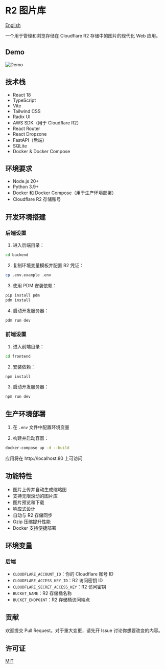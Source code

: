 # R2 图片库
[English](./README.md)

一个用于管理和浏览存储在 Cloudflare R2 存储中的图片的现代化 Web 应用。

## Demo
![Demo](https://oss.mytest.cc/Snipaste_2025-01-24_13-39-25.png)
## 技术栈

- React 18
- TypeScript
- Vite
- Tailwind CSS
- Radix UI
- AWS SDK（用于 Cloudflare R2）
- React Router
- React Dropzone
- FastAPI（后端）
- SQLite
- Docker & Docker Compose

## 环境要求

- Node.js 20+
- Python 3.9+
- Docker 和 Docker Compose（用于生产环境部署）
- Cloudflare R2 存储账号

## 开发环境搭建

### 后端设置

1. 进入后端目录：
```bash
cd backend
```

2. 复制环境变量模板并配置 R2 凭证：
```bash
cp .env.example .env
```

3. 使用 PDM 安装依赖：
```bash
pip install pdm
pdm install
```

4. 启动开发服务器：
```bash
pdm run dev
```

### 前端设置

1. 进入前端目录：
```bash
cd frontend
```

2. 安装依赖：
```bash
npm install
```

3. 启动开发服务器：
```bash
npm run dev
```

## 生产环境部署

1. 在 `.env` 文件中配置环境变量

2. 构建并启动容器：
```bash
docker-compose up -d --build
```

应用将在 http://localhost:80 上可访问

## 功能特性

- 图片上传并自动生成缩略图
- 支持无限滚动的图片库
- 图片预览和下载
- 响应式设计
- 自动与 R2 存储同步
- Gzip 压缩提升性能
- Docker 支持便捷部署

## 环境变量

### 后端

- `CLOUDFLARE_ACCOUNT_ID`：你的 Cloudflare 账号 ID
- `CLOUDFLARE_ACCESS_KEY_ID`：R2 访问密钥 ID
- `CLOUDFLARE_SECRET_ACCESS_KEY`：R2 访问密钥
- `BUCKET_NAME`：R2 存储桶名称
- `BUCKET_ENDPOINT`：R2 存储桶访问端点

## 贡献

欢迎提交 Pull Request。对于重大变更，请先开 Issue 讨论你想要改变的内容。

## 许可证

[MIT](https://choosealicense.com/licenses/mit/)